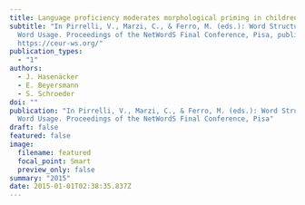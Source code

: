 ```yaml
---
title: Language proficiency moderates morphological priming in children and adults
subtitle: "In Pirrelli, V., Marzi, C., & Ferro, M. (eds.): Word Structure and
  Word Usage. Proceedings of the NetWordS Final Conference, Pisa, published at
  https://ceur-ws.org/"
publication_types:
  - "1"
authors:
  - J. Hasenäcker
  - E. Beyersmann
  - S. Schroeder
doi: ""
publication: "In Pirrelli, V., Marzi, C., & Ferro, M. (eds.): Word Structure and
  Word Usage. Proceedings of the NetWordS Final Conference, Pisa"
draft: false
featured: false
image:
  filename: featured
  focal_point: Smart
  preview_only: false
summary: "2015"
date: 2015-01-01T02:38:35.837Z
---
```

